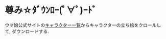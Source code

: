 # 尊み☆ﾀﾞｳﾝﾛｰ(ﾟ∀ﾟ)ｰﾄﾞ

ウマ娘公式サイトの[キャラクター一覧](https://umamusume.jp/character/)からキャラクターの立ち絵をクロールして, ダウンロードする.
